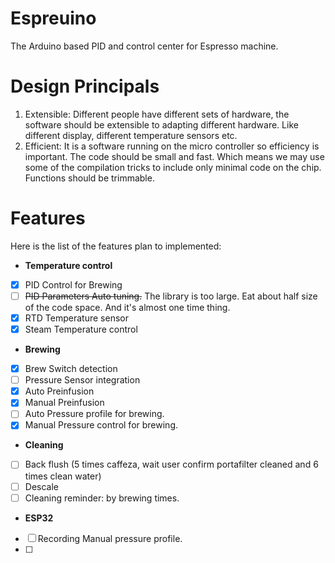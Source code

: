 # Espreuino
The Arduino based PID and control center for Espresso machine.

# Design Principals
1. Extensible: Different people have different sets of hardware, the software should be extensible to adapting different hardware. Like different display, different temperature sensors etc.
2. Efficient: It is a software running on the micro controller so efficiency is important. The code should be small and fast. Which means we may use some of the compilation tricks to include only minimal code on the chip. Functions should be trimmable. 

# Features
Here is the list of the features plan to implemented:
- **Temperature control**
- [x] PID Control for Brewing
- [ ] ~~PID Parameters Auto tuning.~~ The library is too large. Eat about half size of the code space. And it's almost one time thing.
- [x] RTD Temperature sensor
- [x] Steam Temperature control
- **Brewing**
- [x] Brew Switch detection
- [ ] Pressure Sensor integration
- [x] Auto Preinfusion
- [x] Manual Preinfusion
- [ ] Auto Pressure profile for brewing.
- [x] Manual Pressure control for brewing.
- **Cleaning**
- [ ] Back flush (5 times caffeza, wait user confirm portafilter cleaned and 6 times clean water)
- [ ] Descale
- [ ] Cleaning reminder: by brewing times.
- **ESP32**
- [ ] Recording Manual pressure profile.
- [ ]   
